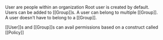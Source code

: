 User are people within an organization
Root user is created by default.
Users can be added to [[Group]]s.
A user can belong to multiple [[Group]].
A user doesn't have to belong to a [[Group]].

[[User]]s and [[Group]]s can avail permissions based on a construct called [[Policy]]
